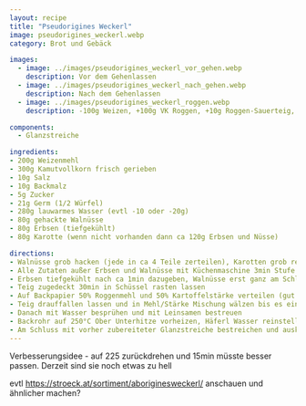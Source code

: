 ```yaml
---
layout: recipe
title: "Pseudorigines Weckerl"
image: pseudorigines_weckerl.webp
category: Brot und Gebäck

images:
  - image: ../images/pseudorigines_weckerl_vor_gehen.webp
    description: Vor dem Gehenlassen
  - image: ../images/pseudorigines_weckerl_nach_gehen.webp
    description: Nach dem Gehenlassen
  - image: ../images/pseudorigines_weckerl_roggen.webp
    description: -100g Weizen, +100g VK Roggen, +10g Roggen-Sauerteig, 250°C vorheizen und auf 220 zurückgedreht. Nach 13-14min wars schon zu dunkel wie man am Bild sieht. Geschmacklich aber gut und resch nur etwas verbrannt.

components:
  - Glanzstreiche

ingredients:
- 200g Weizenmehl
- 300g Kamutvollkorn frisch gerieben
- 10g Salz
- 10g Backmalz
- 5g Zucker
- 21g Germ (1/2 Würfel)
- 280g lauwarmes Wasser (evtl -10 oder -20g)
- 80g gehackte Walnüsse
- 80g Erbsen (tiefgekühlt)
- 80g Karotte (wenn nicht vorhanden dann ca 120g Erbsen und Nüsse)

directions:
- Walnüsse grob hacken (jede in ca 4 Teile zerteilen), Karotten grob reiben
- Alle Zutaten außer Erbsen und Walnüsse mit Küchenmaschine 3min Stufe 2, dann 3min Stufe 3 kneten.
- Erbsen tiefgekühlt nach ca 1min dazugeben, Walnüsse erst ganz am Schluss dazugeben und kurz mitkneten
- Teig zugedeckt 30min in Schüssel rasten lassen
- Auf Backpapier 50% Roggenmehl und 50% Kartoffelstärke verteilen (gut bemehlen)
- Teig drauffallen lassen und in Mehl/Stärke Mischung wälzen bis es eine Rolle wird. Dann mehrmals mit Teigkarte in Summe 8 Dreiecke runterstechen und auf dem Backpapier zugedeckt 30min gehen lassen
- Danach mit Wasser besprühen und mit Leinsamen bestreuen
- Backrohr auf 250°C Ober Unterhitze vorheizen, Häferl Wasser reinstellen, auf 220°C zurückdrehen und Weckerl für ca 15-17min ins Rohr geben (letztes Mal nach 15min nochmal raufgedreht für etwas mehr Bräune)
- Am Schluss mit vorher zubereiteter Glanzstreiche bestreichen und auskühlen lassen. Macht eine super Rinde! Resch und nett anzusehen
---
```


Verbesserungsidee - auf 225 zurückdrehen und 15min müsste besser passen. Derzeit sind sie noch etwas zu hell

evtl https://stroeck.at/sortiment/aboriginesweckerl/ anschauen und ähnlicher machen?